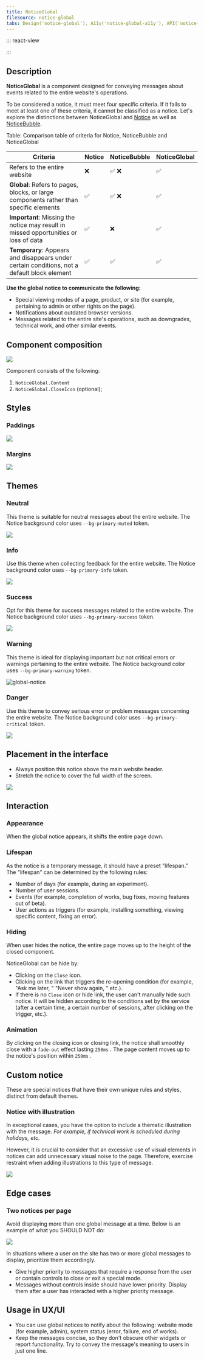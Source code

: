 ```yaml
---
title: NoticeGlobal
fileSource: notice-global
tabs: Design('notice-global'), A11y('notice-global-a11y'), API('notice-global-api'), Example('notice-global-code'), Changelog('notice-global-changelog')
---
```


::: react-view

<script lang="tsx">
import React from 'react'; 

import PlaygroundGeneration from '@components/PlaygroundGeneration'; 

import NoticeGlobal from 'intergalactic/notice-global'; 
import { Box } from 'intergalactic/flex-box'; 

const THEME = ['danger', 'info', 'neutral', 'success', 'warning']; 

const LayoutPreview = (props) => (
  <Box wMin={200} wMax={500}>

    {props.children}

  </Box>
); 

const Preview = (preview) => {
  const { bool, select, radio, text, empty, onChange } = preview('Notice'); 

  const theme = select({

    key: 'theme',
    label: 'Theme',
    defaultValue: 'neutral',
    options: THEME.map((value) => ({
      name: value,
      value,
    })),

  }); 

  const closable = bool({

    key: 'closable',
    defaultValue: true,
    label: 'Close Icon',

  }); 

  const msg = text({

    key: 'text',
    defaultValue: 'You can place here your message.',
    label: 'Text',

  }); 

  const hidden = empty({

    key: 'hidden',
    defaultValue: false,

  }); 

  function handlerClose() {

    onChange('hidden', true);
    setTimeout(() => {
      onChange('hidden', false);
    }, 2000);

  }

  return (

    <NoticeGlobal
      theme={theme}
      hidden={hidden}
      closable={closable}
      onClose={closable ? handlerClose : false}
    >
      <NoticeGlobal.Content>{msg}</NoticeGlobal.Content>
    </NoticeGlobal>

  ); 
}; 

const App = PlaygroundGeneration(Preview, { LayoutPreview }); 
</script>

:::

## Description

**NoticeGlobal** is a component designed for conveying messages about events related to the entire website's operations.

To be considered a notice, it must meet four specific criteria. If it fails to meet at least one of these criteria, it cannot be classified as a notice. Let's explore the distinctions between NoticeGlobal and [Notice](/components/notice/notice) as well as [NoticeBubble](/components/notice-bubble/notice-bubble).

Table: Comparison table of criteria for Notice, NoticeBubble and NoticeGlobal

| Criteria         | Notice | NoticeBubble | NoticeGlobal |
| ---------------- | ------ | ------------ | ------------ |
| Refers to the entire website      | ❌     | ✅ ❌        | ✅           |
| **Global**: Refers to pages, blocks, or large components rather than specific elements | ✅     | ✅ ❌        | ✅           |
| **Important**: Missing the notice may result in missed opportunities or loss of data | ✅     | ❌           | ✅           |
| **Temporary**: Appears and disappears under certain conditions, not a default block element         | ✅     | ✅           | ✅           |

**Use the global notice to communicate the following:**

* Special viewing modes of a page, product, or site (for example, pertaining to admin or other rights on the page).
* Notifications about outdated browser versions.
* Messages related to the entire site's operations, such as downgrades, technical work, and other similar events.

## Component composition

![](static/notice-global-composition.png)

Component consists of the following:

1. `NoticeGlobal.Content`
2. `NoticeGlobal.CloseIcon` (optional); 

## Styles

### Paddings

![](static/gnotice-paddings.png)

### Margins

![](static/gnotice-margins.png)

## Themes

### Neutral

This theme is suitable for neutral messages about the entire website. The Notice background color uses `--bg-primary-muted` token.

![](static/gnotice-neutral.png)

### Info

Use this theme when collecting feedback for the entire website. The Notice background color uses `--bg-primary-info` token.

![](static/gnotice-info.png)

### Success

Opt for this theme for success messages related to the entire website. The Notice background color uses `--bg-primary-success` token.

![](static/gnotice-success.png)

### Warning

This theme is ideal for displaying important but not critical errors or warnings pertaining to the entire website. The Notice background color uses `--bg-primary-warning` token.

![global-notice](static/gnotice-warning.png)

### Danger

Use this theme to convey serious error or problem messages concerning the entire website. The Notice background color uses `--bg-primary-critical` token.

![](static/gnotice-danger.png)

## Placement in the interface

* Always position this notice above the main website header.
* Stretch the notice to cover the full width of the screen.

![](static/placement.png)

## Interaction

### Appearance

When the global notice appears, it shifts the entire page down.

### Lifespan

As the notice is a temporary message, it should have a preset "lifespan." The "lifespan" can be determined by the following rules:

* Number of days (for example, during an experiment).
* Number of user sessions.
* Events (for example, completion of works, bug fixes, moving features out of beta).
* User actions as triggers (for example, installing something, viewing specific content, fixing an error).

### Hiding

When user hides the notice, the entire page moves up to the height of the closed component.

NoticeGlobal can be hide by:

* Clicking on the `Close` icon.
* Clicking on the link that triggers the re-opening condition (for example, "Ask me later, " "Never show again, " etc.).
* If there is no `Close` icon or hide link, the user can't manually hide such notice. It will be hidden according to the conditions set by the service (after a certain time, a certain number of sessions, after clicking on the trigger, etc.).

### Animation

By clicking on the closing icon or closing link, the notice shall smoothly close with a `fade-out` effect lasting `250ms` . The page content moves up to the notice's position within `250ms` .

## Custom notice

These are special notices that have their own unique rules and styles, distinct from default themes.

### Notice with illustration

In exceptional cases, you have the option to include a thematic illustration with the message. _For example, if technical work is scheduled during holidays, etc._

However, it is crucial to consider that an excessive use of visual elements in notices can add unnecessary visual noise to the page. Therefore, exercise restraint when adding illustrations to this type of message.

![](static/gnotice-illustration.png)

## Edge cases

### Two notices per page

Avoid displaying more than one global message at a time. Below is an example of what you SHOULD NOT do:

![](static/two-notices.png)

In situations where a user on the site has two or more global messages to display, prioritize them accordingly.

* Give higher priority to messages that require a response from the user or contain controls to close or exit a special mode.
* Messages without controls inside should have lower priority. Display them after a user has interacted with a higher priority message.

## Usage in UX/UI

* You can use global notices to notify about the following: website mode (for example, admin), system status (error, failure, end of works).
* Keep the messages concise, so they don't obscure other widgets or report functionality. Try to convey the message's meaning to users in just one line.
